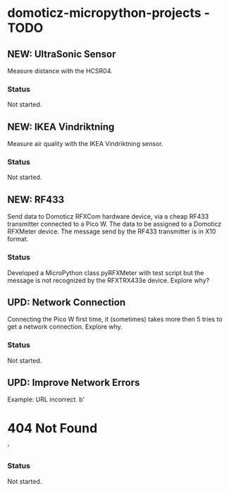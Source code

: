 # domoticz-micropython-projects - TODO

## NEW: UltraSonic Sensor
Measure distance with the HCSR04.
### Status
Not started.

## NEW: IKEA Vindriktning
Measure air quality with the IKEA Vindriktning sensor.
### Status
Not started.

## NEW: RF433
Send data to Domoticz RFXCom hardware device, via a cheap RF433 transmitter connected to a Pico W.
The data to be assigned to a Domoticz RFXMeter device. The message send by the RF433 transmitter is in X10 format.
### Status
Developed a MicroPython class pyRFXMeter with test script but the message is not recognized by the RFXTRX433e device.
Explore why?

## UPD: Network Connection
Connecting the Pico W first time, it (sometimes) takes more then 5 tries to get a network connection.
Explore why.
### Status
Not started.

## UPD: Improve Network Errors
Example: URL incorrect.
b'<html><head><title>Not Found</title></head><body><h1>404 Not Found</h1></body></html>'
### Status
Not started.
